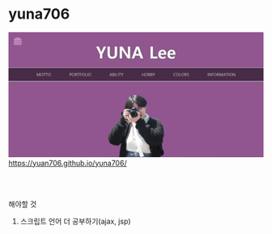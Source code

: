# yuna706


<img src="img/header.png">
<a href="https://yuna706.github.io/yuna706/">https://yuan706.github.io/yuna706/</a>
 
<br><br>

해야할 것
<ol>
  <li>스크립트 언어 더 공부하기(ajax, jsp)</li>
</ol>
